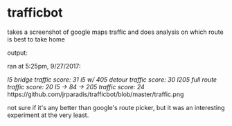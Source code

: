 # trafficbot
takes a screenshot of google maps traffic and does analysis on which route is best to take home

output:

ran at 5:25pm, 9/27/2017:

<i>
I5 bridge traffic score: 31
i5 w/ 405 detour traffic score: 30
I205 full route traffic score: 20
I5 -> 84 -> 205 traffic score: 24
</i>
https://github.com/jrparadis/trafficbot/blob/master/traffic.png


not sure if it's any better than google's route picker, but it was an interesting experiment at the very least.
